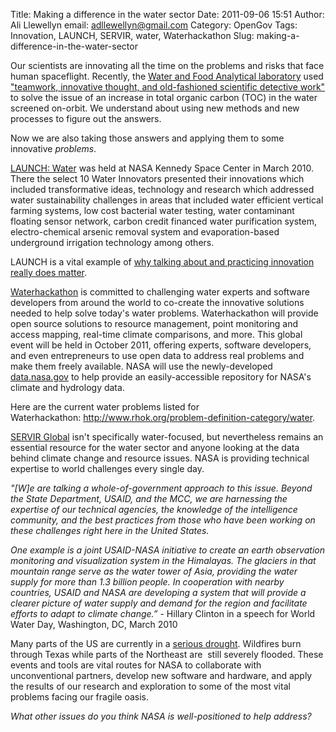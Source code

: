 Title: Making a difference in the water sector
Date: 2011-09-06 15:51
Author: Ali Llewellyn
email: adllewellyn@gmail.com
Category: OpenGov
Tags: Innovation, LAUNCH, SERVIR, water, Waterhackathon
Slug: making-a-difference-in-the-water-sector

Our scientists are innovating all the time on the problems and risks
that face human spaceflight. Recently, the [Water and Food Analytical
laboratory][] used ["teamwork, innovative thought, and old-fashioned
scientific detective work"][] to solve the issue of an increase in total
organic carbon (TOC) in the water screened on-orbit. We understand about
using new methods and new processes to figure out the answers.

Now we are also taking those answers and applying them to some
innovative *problems*.

[LAUNCH: Water][] was held at NASA Kennedy Space Center in March 2010. 
There the select 10 Water Innovators presented their innovations which
included transformative ideas, technology and research which addressed
water sustainability challenges in areas that included water efficient
vertical farming systems, low cost bacterial water testing, water
contaminant floating sensor network, carbon credit financed water
purification system, electro-chemical arsenic removal system and
evaporation-based underground irrigation technology among others.

LAUNCH is a vital example of [why talking about and practicing
innovation really does matter][].

[Waterhackathon][] is committed to challenging water experts and
software developers from around the world to co-create the innovative
solutions needed to help solve today's water problems. Waterhackathon
will provide open source solutions to resource management, point
monitoring and access mapping, real-time climate comparisons, and more.
This global event will be held in October 2011, offering experts,
software developers, and even entrepreneurs to use open data to address
real problems and make them freely available. NASA will use the
newly-developed [data.nasa.gov][] to help provide an easily-accessible
repository for NASA's climate and hydrology data.

Here are the current water problems listed for
Waterhackathon: <http://www.rhok.org/problem-definition-category/water>.

[SERVIR Global][] isn't specifically water-focused, but nevertheless
remains an essential resource for the water sector and anyone looking at
the data behind climate change and resource issues. NASA is providing
technical expertise to world challenges every single day.

*"[W]e are talking a whole-of-government approach to this issue. Beyond
the State Department, USAID, and the MCC, we are harnessing the
expertise of our technical agencies, the knowledge of the intelligence
community, and the best practices from those who have been working on
these challenges right here in the United States.*

*One example is a joint USAID-NASA initiative to create an earth
observation monitoring and visualization system in the Himalayas. The
glaciers in that mountain range serve as the water tower of Asia,
providing the water supply for more than 1.3 billion people. In
cooperation with nearby countries, USAID and NASA are developing a
system that will provide a clearer picture of water supply and demand
for the region and facilitate efforts to adapt to climate change.”* -
Hillary Clinton in a speech for World Water Day, Washington, DC, March
2010

Many parts of the US are currently in a [serious drought][]. Wildfires
burn through Texas while parts of the Northeast are  still severely
flooded. These events and tools are vital routes for NASA to collaborate
with unconventional partners, develop new software and hardware, and
apply the results of our research and exploration to some of the most
vital problems facing our fragile oasis.

*What other issues do you think NASA is well-positioned to help
address?*

  [Water and Food Analytical laboratory]: http://www.nasa.gov/centers/johnson/slsd/about/divisions/hefd/index.html
  ["teamwork, innovative thought, and old-fashioned scientific detective
  work"]: http://www.nasa.gov/centers/johnson/pdf/500495main_WAFAL-Innovation-Final.pdf
  [LAUNCH: Water]: http://launch.org/forum/1/water
  [why talking about and practicing innovation really does matter]: http://launch.org/story/30/why-talking-about-and-practicing-innovation-really-does-matter
  [Waterhackathon]: http://www.waterhackathon.org/
  [data.nasa.gov]: data.nasa.gov
  [SERVIR Global]: http://www.servirglobal.net/en/Home.aspx
  [serious drought]: http://www.emc.ncep.noaa.gov/mmb/nldas/drought/
